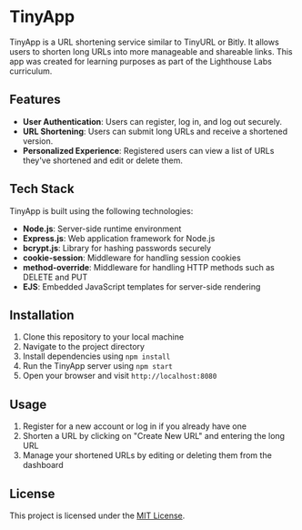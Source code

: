 # TinyApp

TinyApp is a URL shortening service similar to TinyURL or Bitly. It allows users to shorten long URLs into more manageable and shareable links. This app was created for learning purposes as part of the Lighthouse Labs curriculum.

## Features

- **User Authentication**: Users can register, log in, and log out securely.
- **URL Shortening**: Users can submit long URLs and receive a shortened version.
- **Personalized Experience**: Registered users can view a list of URLs they've shortened and edit or delete them.

## Tech Stack

TinyApp is built using the following technologies:

- **Node.js**: Server-side runtime environment
- **Express.js**: Web application framework for Node.js
- **bcrypt.js**: Library for hashing passwords securely
- **cookie-session**: Middleware for handling session cookies
- **method-override**: Middleware for handling HTTP methods such as DELETE and PUT
- **EJS**: Embedded JavaScript templates for server-side rendering

## Installation

1. Clone this repository to your local machine
2. Navigate to the project directory
3. Install dependencies using `npm install`
4. Run the TinyApp server using `npm start`
5. Open your browser and visit `http://localhost:8080`

## Usage

1. Register for a new account or log in if you already have one
2. Shorten a URL by clicking on "Create New URL" and entering the long URL
3. Manage your shortened URLs by editing or deleting them from the dashboard

## License

This project is licensed under the [MIT License](LICENSE).
